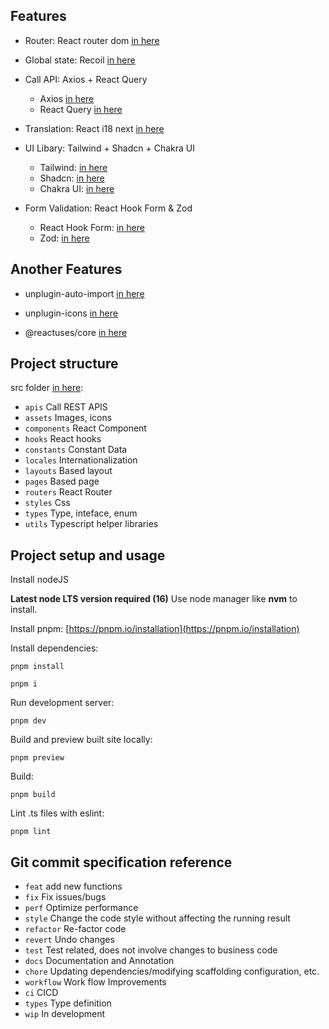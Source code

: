 ## Features

- Router: React router dom [in here](https://reactrouter.com/en/main)

- Global state: Recoil [in here](https://recoiljs.org/)

- Call API: Axios + React Query

  - Axios [in here](https://github.com/axios/axios)
  - React Query [in here](https://tanstack.com/query/latest/)

- Translation: React i18 next [in here](https://react.i18next.com/)

- UI Libary: Tailwind + Shadcn + Chakra UI

  - Tailwind: [in here](https://tailwindcss.com/)
  - Shadcn: [in here](https://ui.shadcn.com/)
  - Chakra UI: [in here](https://chakra-ui.com/)

- Form Validation: React Hook Form & Zod
  - React Hook Form: [in here](https://react-hook-form.com/)
  - Zod: [in here](https://zod.dev/)

## Another Features

- unplugin-auto-import [in here](https://github.com/antfu/unplugin-auto-import)

- unplugin-icons [in here](https://github.com/antfu/unplugin-icons)

- @reactuses/core [in here](https://www.reactuse.com/)

## Project structure

src folder [in here](https://github.com/kienkhang/react-ts/tree/dev/src):

- `apis` Call REST APIS
- `assets` Images, icons
- `components` React Component
- `hooks` React hooks
- `constants` Constant Data
- `locales` Internationalization
- `layouts` Based layout
- `pages` Based page
- `routers` React Router
- `styles` Css
- `types` Type, inteface, enum
- `utils` Typescript helper libraries

## Project setup and usage

Install nodeJS

**Latest node LTS version required (16)** Use node manager like **nvm** to install.

Install pnpm: [https://pnpm.io/installation](https://pnpm.io/installation)

Install dependencies:

```
pnpm install
```

```
pnpm i
```

Run development server:

```
pnpm dev
```

Build and preview built site locally:

```
pnpm preview
```

Build:

```
pnpm build
```

Lint .ts files with eslint:

```
pnpm lint
```

## Git commit specification reference

- `feat` add new functions
- `fix` Fix issues/bugs
- `perf` Optimize performance
- `style` Change the code style without affecting the running result
- `refactor` Re-factor code
- `revert` Undo changes
- `test` Test related, does not involve changes to business code
- `docs` Documentation and Annotation
- `chore` Updating dependencies/modifying scaffolding configuration, etc.
- `workflow` Work flow Improvements
- `ci` CICD
- `types` Type definition
- `wip` In development

